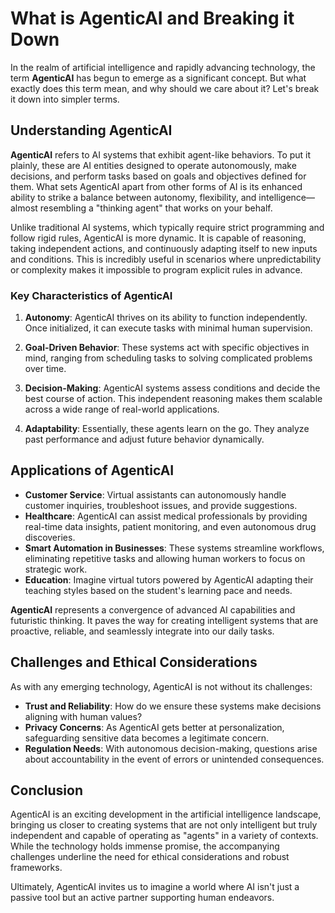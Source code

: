 
# What is AgenticAI and Breaking it Down

In the realm of artificial intelligence and rapidly advancing technology, the term **AgenticAI** has begun to emerge as a significant concept. But what exactly does this term mean, and why should we care about it? Let's break it down into simpler terms.

## Understanding AgenticAI

**AgenticAI** refers to AI systems that exhibit agent-like behaviors. To put it plainly, these are AI entities designed to operate autonomously, make decisions, and perform tasks based on goals and objectives defined for them. What sets AgenticAI apart from other forms of AI is its enhanced ability to strike a balance between autonomy, flexibility, and intelligence—almost resembling a "thinking agent" that works on your behalf.

Unlike traditional AI systems, which typically require strict programming and follow rigid rules, AgenticAI is more dynamic. It is capable of reasoning, taking independent actions, and continuously adapting itself to new inputs and conditions. This is incredibly useful in scenarios where unpredictability or complexity makes it impossible to program explicit rules in advance.

### Key Characteristics of AgenticAI

1. **Autonomy**: AgenticAI thrives on its ability to function independently. Once initialized, it can execute tasks with minimal human supervision.
   
2. **Goal-Driven Behavior**: These systems act with specific objectives in mind, ranging from scheduling tasks to solving complicated problems over time.

3. **Decision-Making**: AgenticAI systems assess conditions and decide the best course of action. This independent reasoning makes them scalable across a wide range of real-world applications.

4. **Adaptability**: Essentially, these agents learn on the go. They analyze past performance and adjust future behavior dynamically.

## Applications of AgenticAI

- **Customer Service**: Virtual assistants can autonomously handle customer inquiries, troubleshoot issues, and provide suggestions.
- **Healthcare**: AgenticAI can assist medical professionals by providing real-time data insights, patient monitoring, and even autonomous drug discoveries.
- **Smart Automation in Businesses**: These systems streamline workflows, eliminating repetitive tasks and allowing human workers to focus on strategic work.
- **Education**: Imagine virtual tutors powered by AgenticAI adapting their teaching styles based on the student's learning pace and needs.

**AgenticAI** represents a convergence of advanced AI capabilities and futuristic thinking. It paves the way for creating intelligent systems that are proactive, reliable, and seamlessly integrate into our daily tasks.

## Challenges and Ethical Considerations

As with any emerging technology, AgenticAI is not without its challenges:
- **Trust and Reliability**: How do we ensure these systems make decisions aligning with human values?
- **Privacy Concerns**: As AgenticAI gets better at personalization, safeguarding sensitive data becomes a legitimate concern.
- **Regulation Needs**: With autonomous decision-making, questions arise about accountability in the event of errors or unintended consequences.

## Conclusion

AgenticAI is an exciting development in the artificial intelligence landscape, bringing us closer to creating systems that are not only intelligent but truly independent and capable of operating as "agents" in a variety of contexts. While the technology holds immense promise, the accompanying challenges underline the need for ethical considerations and robust frameworks.

Ultimately, AgenticAI invites us to imagine a world where AI isn't just a passive tool but an active partner supporting human endeavors.

